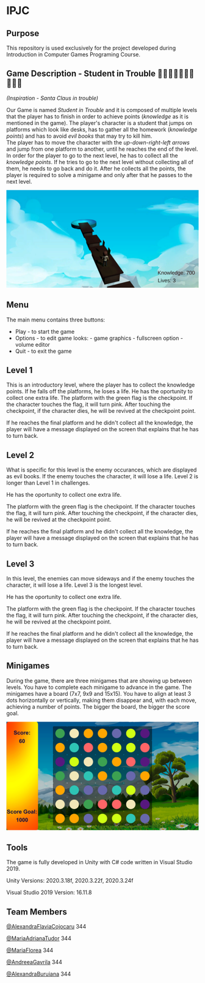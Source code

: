 # IPJC

## Purpose

This repository is used exclusively for the project developed during Introduction in Computer Games Programing Course.

## Game Description - Student in Trouble 🚶🏻🏃🏻🚶🏻‍♀️🏃🏻‍♀️

*(Inspiration - Santa Claus in trouble)*

Our Game is named *Student in Trouble* and it is composed of multiple levels that the player has to finish in order to achieve points (*knowledge* as it is mentioned in the game). The player's character is a student that jumps on platforms which look like desks, has to gather all the homework (*knowledge points*) and has to avoid *evil books* that may try to kill him.  
The player has to move the character with the *up-down-right-left arrows* and jump from one platform to another, until he reaches the end of the level. In order for the player to go to the next level, he has to collect all the *knowledge points*. If he tries to go to the next level without collecting all of them, he needs to go back and do it. After he collects all the points, the player is required to solve a minigame and only after that he passes to the next level. 

![level](https://github.com/CojocaruAlexandraFlavia/IPJC/blob/main/level.png)

## Menu

The main menu contains three buttons:
* Play - to start the game
* Options - to edit game looks:
                  - game graphics
                  - fullscreen option
                  - volume editor
* Quit - to exit the game

## Level 1

This is an introductory level, where the player has to collect the knowledge points. If he falls off the platforms, he loses a life. He has the oportunity to collect one extra life. The platform with the green flag is the checkpoint. If the character touches the flag, it will turn pink. After touching the checkpoint, if the character dies, he will be revived at the checkpoint point.

If he reaches the final platform and he didn't collect all the knowledge, the player will have a message displayed on the screen that explains that he has to turn back.

## Level 2

What is specific for this level is the enemy occurances, which are displayed as evil books. If the enemy touches the character, it will lose a life. Level 2 is longer than Level 1 in challenges.

He has the oportunity to collect one extra life.

The platform with the green flag is the checkpoint. If the character touches the flag, it will turn pink. After touching the checkpoint, if the character dies, he will be revived at the checkpoint point.

If he reaches the final platform and he didn't collect all the knowledge, the player will have a message displayed on the screen that explains that he has to turn back.

## Level 3

In this level, the enemies can move sideways and if the enemy touches the character, it will lose a life. Level 3 is the longest level.

He has the oportunity to collect one extra life.

The platform with the green flag is the checkpoint. If the character touches the flag, it will turn pink. After touching the checkpoint, if the character dies, he will be revived at the checkpoint point.

If he reaches the final platform and he didn't collect all the knowledge, the player will have a message displayed on the screen that explains that he has to turn back.

## Minigames

During the game, there are three minigames that are showing up between levels. You have to complete each minigame to advance in the game. The minigames have a board (7x7, 9x9 and 15x15). You have to align at least 3 dots horizontally or vertically, making them disappear and, with each move, achieving a number of points. The bigger the board, the bigger the score goal.

![minigame](https://github.com/CojocaruAlexandraFlavia/IPJC/blob/main/minigame.png)

## Tools

The game is fully developed in Unity with C# code written in Visual Studio 2019.

Unity Versions: 2020.3.18f, 2020.3.22f, 2020.3.24f

Visual Studio 2019 Version: 16.11.8

## Team Members

[@AlexandraFlaviaCojocaru](https://github.com/CojocaruAlexandraFlavia) 344

[@MariaAdrianaTudor](https://github.com/maria-tudor) 344

[@MariaFlorea](https://github.com/FloreaMaria) 344

[@AndreeaGavrila](https://github.com/AndreeaGavrila) 344

[@AlexandraBuruiana](https://github.com/alexandraburu23) 344


